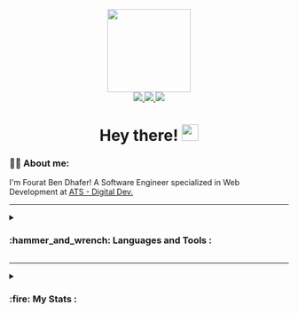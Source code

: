 <div id="header" align="center">
  <img src="https://media.giphy.com/media/f7omQNmgiyjj5sffvZ/giphy.gif" width="150"/>
  <div id="badges">
    <a href="https://www.linkedin.com/in/fourat-ben-dhafer-33a349184/" target="_blank">
      <img src="https://go-skill-icons.vercel.app/api/icons?i=linkedin" />
    </a>
    <a href="https://www.instagram.com/fourat_ben_dhafer/" target="_blank">
      <img src="https://go-skill-icons.vercel.app/api/icons?i=instagram" />
    </a>
    <a href="https://www.facebook.com/fourat.bendhafer" target="_blank">
      <img src="https://go-skill-icons.vercel.app/api/icons?i=facebook" />
    </a>
 </div>
  
  <div>
    <img src="https://komarev.com/ghpvc/?username=FouratBenDhafer99&color=blueviolet" alt=""/>
  </div>
  <h1>
  Hey there!
  <img src="https://media.giphy.com/media/hvRJCLFzcasrR4ia7z/giphy.gif" width="30px"/>
</h1>
</div>

### :man_technologist: About me:

I'm Fourat Ben Dhafer! A Software Engineer specialized in Web Development at 
<a href="https://www.linkedin.com/company/ats---digital-dev/posts/?feedView=all" target="_blank">
      ATS - Digital Dev.
  </a>

---

<details>
  <summary><h3>:hammer_and_wrench: Languages and Tools :</h3></summary>
    <img src="https://go-skill-icons.vercel.app/api/icons?i=html,css,js,ts,java,php,solidity" /><br/>
    <img src="https://go-skill-icons.vercel.app/api/icons?i=bootstrap,react,angular,materialui,tailwindcss" /><br/>
    <img src="https://go-skill-icons.vercel.app/api/icons?i=nodejs,expressjs,spring,symfony,laravel,truffle" /><br/>
    <img src="https://go-skill-icons.vercel.app/api/icons?i=mongodb,mysql,postgres" /><br/>
    <img src="https://go-skill-icons.vercel.app/api/icons?i=docker,k8s,argocd,grafana,jenkins" /><br/>
    <img src="https://go-skill-icons.vercel.app/api/icons?i=rabbitmq,redis,nginx,git,ganache" /><br/>
</details>
  
---

<details>
  <summary><h3>:fire: My Stats :</h3></summary>
  

  
  [![Fourat's GitHub stats](https://github-readme-stats.vercel.app/api?username=FouratBenDhafer99&show_icons=true&theme=vision-friendly-dark&title_color=FFFFFF&text_color=FFFFFF&icon_color=C21807&ring_color=C21807)](https://github.com/anuraghazra/github-readme-stats)
  
  
  [![Top Langs](https://github-readme-stats.vercel.app/api/top-langs/?username=FouratBenDhafer99&layout=compact&theme=vision-friendly-dark&title_color=FFFFFF)](https://github.com/anuraghazra/github-readme-stats)

 
  
</details>


  
